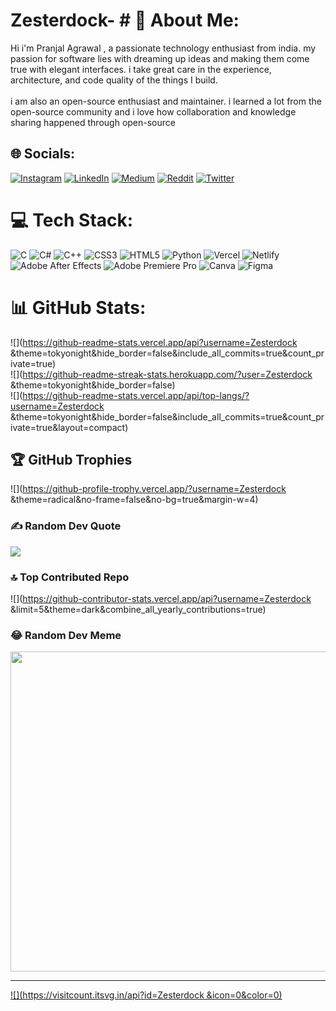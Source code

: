 # Zesterdock- # 💫 About Me:
Hi i'm Pranjal Agrawal , a passionate technology enthusiast from india. my passion for software lies with dreaming up ideas and making them come true with elegant interfaces. i take great care in the experience, architecture, and code quality of the things I build.<br><br>i am also an open-source enthusiast and maintainer. i learned a lot from the open-source community and i love how collaboration and knowledge sharing happened through open-source


## 🌐 Socials:
[![Instagram](https://img.shields.io/badge/Instagram-%23E4405F.svg?logo=Instagram&logoColor=white)](https://instagram.com/Zesterdock ) [![LinkedIn](https://img.shields.io/badge/LinkedIn-%230077B5.svg?logo=linkedin&logoColor=white)]([https://linkedin.com/in/pranjal-agrawal](https://www.linkedin.com/in/pranjal-agrawal-246aab216)) [![Medium](https://img.shields.io/badge/Medium-12100E?logo=medium&logoColor=white)](https://medium.com/@Zesterdock ) [![Reddit](https://img.shields.io/badge/Reddit-%23FF4500.svg?logo=Reddit&logoColor=white)](https://reddit.com/user/Zesterdock ) [![Twitter](https://img.shields.io/badge/Twitter-%231DA1F2.svg?logo=Twitter&logoColor=white)](https://twitter.com/zesterdock ) 

# 💻 Tech Stack:
![C](https://img.shields.io/badge/c-%2300599C.svg?style=for-the-badge&logo=c&logoColor=white) ![C#](https://img.shields.io/badge/c%23-%23239120.svg?style=for-the-badge&logo=c-sharp&logoColor=white) ![C++](https://img.shields.io/badge/c++-%2300599C.svg?style=for-the-badge&logo=c%2B%2B&logoColor=white) ![CSS3](https://img.shields.io/badge/css3-%231572B6.svg?style=for-the-badge&logo=css3&logoColor=white) ![HTML5](https://img.shields.io/badge/html5-%23E34F26.svg?style=for-the-badge&logo=html5&logoColor=white) ![Python](https://img.shields.io/badge/python-3670A0?style=for-the-badge&logo=python&logoColor=ffdd54) ![Vercel](https://img.shields.io/badge/vercel-%23000000.svg?style=for-the-badge&logo=vercel&logoColor=white) ![Netlify](https://img.shields.io/badge/netlify-%23000000.svg?style=for-the-badge&logo=netlify&logoColor=#00C7B7) ![Adobe After Effects](https://img.shields.io/badge/Adobe%20After%20Effects-9999FF.svg?style=for-the-badge&logo=Adobe%20After%20Effects&logoColor=white) ![Adobe Premiere Pro](https://img.shields.io/badge/Adobe%20Premiere%20Pro-9999FF.svg?style=for-the-badge&logo=Adobe%20Premiere%20Pro&logoColor=white) ![Canva](https://img.shields.io/badge/Canva-%2300C4CC.svg?style=for-the-badge&logo=Canva&logoColor=white) 	![Figma](https://img.shields.io/badge/figma-%23F24E1E.svg?style=for-the-badge&logo=figma&logoColor=white)
# 📊 GitHub Stats:
![](https://github-readme-stats.vercel.app/api?username=Zesterdock &theme=tokyonight&hide_border=false&include_all_commits=true&count_private=true)<br/>
![](https://github-readme-streak-stats.herokuapp.com/?user=Zesterdock &theme=tokyonight&hide_border=false)<br/>
![](https://github-readme-stats.vercel.app/api/top-langs/?username=Zesterdock &theme=tokyonight&hide_border=false&include_all_commits=true&count_private=true&layout=compact)

## 🏆 GitHub Trophies
![](https://github-profile-trophy.vercel.app/?username=Zesterdock &theme=radical&no-frame=false&no-bg=true&margin-w=4)

### ✍️ Random Dev Quote
![](https://quotes-github-readme.vercel.app/api?type=vetical&theme=radical)

### 🔝 Top Contributed Repo
![](https://github-contributor-stats.vercel.app/api?username=Zesterdock &limit=5&theme=dark&combine_all_yearly_contributions=true)

### 😂 Random Dev Meme
<img src="https://rm.up.railway.app/" width="512px"/>

---
[![](https://visitcount.itsvg.in/api?id=Zesterdock &icon=0&color=0)](https://visitcount.itsvg.in)

<!-- Proudly created with GPRM ( https://gprm.itsvg.in ) -->
